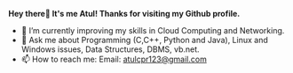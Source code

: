 **Hey there👋 It's me Atul! Thanks for visiting my Github profile.**

- 🌱 I’m currently improving my skills in Cloud Computing and Networking.
- 💬 Ask me about Programming (C,C++, Python and Java), Linux and Windows issues, Data Structures, DBMS, vb.net.
- 📫 How to reach me: Email: atulcpr123@gmail.com

<!---
Atulkr11/Atulkr11 is a ✨ special ✨ repository because its `README.md` (this file) appears on your GitHub profile.
You can click the Preview link to take a look at your changes.
--->
